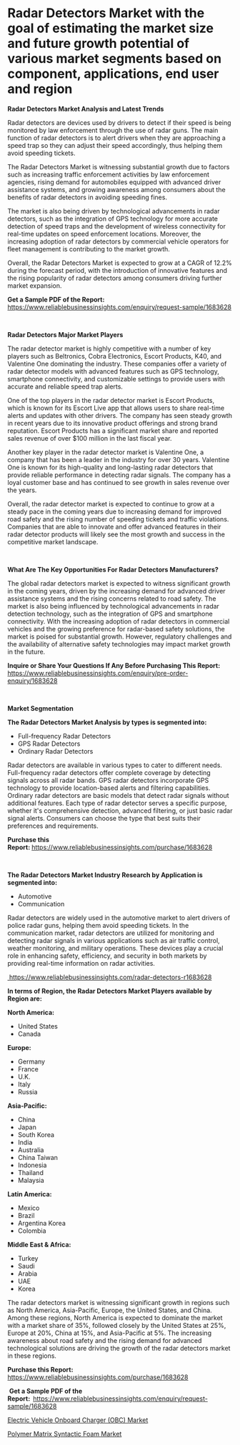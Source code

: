 <p><h1>Radar Detectors Market with the goal of estimating the market size and future growth potential of various market segments based on component, applications, end user and region</h1></p><p><strong>Radar Detectors Market Analysis and Latest Trends</strong></p>
<p><p>Radar detectors are devices used by drivers to detect if their speed is being monitored by law enforcement through the use of radar guns. The main function of radar detectors is to alert drivers when they are approaching a speed trap so they can adjust their speed accordingly, thus helping them avoid speeding tickets.</p><p>The Radar Detectors Market is witnessing substantial growth due to factors such as increasing traffic enforcement activities by law enforcement agencies, rising demand for automobiles equipped with advanced driver assistance systems, and growing awareness among consumers about the benefits of radar detectors in avoiding speeding fines.</p><p>The market is also being driven by technological advancements in radar detectors, such as the integration of GPS technology for more accurate detection of speed traps and the development of wireless connectivity for real-time updates on speed enforcement locations. Moreover, the increasing adoption of radar detectors by commercial vehicle operators for fleet management is contributing to the market growth.</p><p>Overall, the Radar Detectors Market is expected to grow at a CAGR of 12.2% during the forecast period, with the introduction of innovative features and the rising popularity of radar detectors among consumers driving further market expansion.</p></p>
<p><strong>Get a Sample PDF of the Report:&nbsp;</strong> <a href="https://www.reliablebusinessinsights.com/enquiry/request-sample/1683628">https://www.reliablebusinessinsights.com/enquiry/request-sample/1683628</a></p>
<p>&nbsp;</p>
<p><strong>Radar Detectors Major Market Players</strong></p>
<p><p>The radar detector market is highly competitive with a number of key players such as Beltronics, Cobra Electronics, Escort Products, K40, and Valentine One dominating the industry. These companies offer a variety of radar detector models with advanced features such as GPS technology, smartphone connectivity, and customizable settings to provide users with accurate and reliable speed trap alerts.</p><p>One of the top players in the radar detector market is Escort Products, which is known for its Escort Live app that allows users to share real-time alerts and updates with other drivers. The company has seen steady growth in recent years due to its innovative product offerings and strong brand reputation. Escort Products has a significant market share and reported sales revenue of over $100 million in the last fiscal year.</p><p>Another key player in the radar detector market is Valentine One, a company that has been a leader in the industry for over 30 years. Valentine One is known for its high-quality and long-lasting radar detectors that provide reliable performance in detecting radar signals. The company has a loyal customer base and has continued to see growth in sales revenue over the years.</p><p>Overall, the radar detector market is expected to continue to grow at a steady pace in the coming years due to increasing demand for improved road safety and the rising number of speeding tickets and traffic violations. Companies that are able to innovate and offer advanced features in their radar detector products will likely see the most growth and success in the competitive market landscape.</p></p>
<p>&nbsp;</p>
<p><strong>What Are The Key Opportunities For Radar Detectors Manufacturers?</strong></p>
<p><p>The global radar detectors market is expected to witness significant growth in the coming years, driven by the increasing demand for advanced driver assistance systems and the rising concerns related to road safety. The market is also being influenced by technological advancements in radar detection technology, such as the integration of GPS and smartphone connectivity. With the increasing adoption of radar detectors in commercial vehicles and the growing preference for radar-based safety solutions, the market is poised for substantial growth. However, regulatory challenges and the availability of alternative safety technologies may impact market growth in the future.</p></p>
<p><strong>Inquire or Share Your Questions If Any Before Purchasing This Report:</strong> <a href="https://www.reliablebusinessinsights.com/enquiry/pre-order-enquiry/1683628">https://www.reliablebusinessinsights.com/enquiry/pre-order-enquiry/1683628</a></p>
<p>&nbsp;</p>
<p><strong>Market Segmentation</strong></p>
<p><strong>The Radar Detectors Market Analysis by types is segmented into:</strong></p>
<p><ul><li>Full-frequency Radar Detectors</li><li>GPS Radar Detectors</li><li>Ordinary Radar Detectors</li></ul></p>
<p><p>Radar detectors are available in various types to cater to different needs. Full-frequency radar detectors offer complete coverage by detecting signals across all radar bands. GPS radar detectors incorporate GPS technology to provide location-based alerts and filtering capabilities. Ordinary radar detectors are basic models that detect radar signals without additional features. Each type of radar detector serves a specific purpose, whether it's comprehensive detection, advanced filtering, or just basic radar signal alerts. Consumers can choose the type that best suits their preferences and requirements.</p></p>
<p><strong>Purchase this Report:&nbsp;</strong><a href="https://www.reliablebusinessinsights.com/purchase/1683628">https://www.reliablebusinessinsights.com/purchase/1683628</a></p>
<p>&nbsp;</p>
<p><strong>The Radar Detectors Market Industry Research by Application is segmented into:</strong></p>
<p><ul><li>Automotive</li><li>Communication</li></ul></p>
<p><p>Radar detectors are widely used in the automotive market to alert drivers of police radar guns, helping them avoid speeding tickets. In the communication market, radar detectors are utilized for monitoring and detecting radar signals in various applications such as air traffic control, weather monitoring, and military operations. These devices play a crucial role in enhancing safety, efficiency, and security in both markets by providing real-time information on radar activities.</p></p>
<p><a href="https://www.reliablebusinessinsights.com/radar-detectors-r1683628">&nbsp;https://www.reliablebusinessinsights.com/radar-detectors-r1683628</a></p>
<p><strong>In terms of Region, the Radar Detectors Market Players available by Region are:</strong></p>
<p>
    <p> <strong> North America: </strong>
        <ul>
            <li>United States</li>
            <li>Canada</li>
        </ul>
        </p> 
    <p> <strong> Europe: </strong>
        <ul>
            <li>Germany</li>
            <li>France</li>
            <li>U.K.</li>
            <li>Italy</li>
            <li>Russia</li>
        </ul>
        </p> 
    <p> <strong> Asia-Pacific: </strong>
        <ul>
            <li>China</li>
            <li>Japan</li>
            <li>South Korea</li>
            <li>India</li>
            <li>Australia</li>
            <li>China Taiwan</li>
            <li>Indonesia</li>
            <li>Thailand</li>
            <li>Malaysia</li>
        </ul>
        </p> 
    <p> <strong> Latin America: </strong>
        <ul>
            <li>Mexico</li>
            <li>Brazil</li>
            <li>Argentina Korea</li>
            <li>Colombia</li>
        </ul>
        </p> 
    <p> <strong> Middle East & Africa: </strong>
        <ul>
            <li>Turkey</li>
            <li>Saudi</li>
            <li>Arabia</li>
            <li>UAE</li>
            <li>Korea</li>
        </ul>
    </p>
    </p>
<p><p>The radar detectors market is witnessing significant growth in regions such as North America, Asia-Pacific, Europe, the United States, and China. Among these regions, North America is expected to dominate the market with a market share of 35%, followed closely by the United States at 25%, Europe at 20%, China at 15%, and Asia-Pacific at 5%. The increasing awareness about road safety and the rising demand for advanced technological solutions are driving the growth of the radar detectors market in these regions.</p></p>
<p><strong>Purchase this Report: </strong><a href="https://www.reliablebusinessinsights.com/purchase/1683628">https://www.reliablebusinessinsights.com/purchase/1683628</a></p>
<p>&nbsp;<strong>Get a Sample PDF of the Report:&nbsp;&nbsp;</strong><a href="https://www.reliablebusinessinsights.com/enquiry/request-sample/1683628">https://www.reliablebusinessinsights.com/enquiry/request-sample/1683628</a></p>
<p><strong></strong></p>
<p><p><a href="https://github.com/violawzepeda0462024/Market-Research-Report-List-1/blob/main/electric-vehicle-onboard-charger-obc-market.md">Electric Vehicle Onboard Charger (OBC) Market</a></p><p><a href="https://view.publitas.com/reportprime-1/polymer-matrix-syntactic-foam-market-outlook-and-forecast-from-2024-to-2031/">Polymer Matrix Syntactic Foam Market</a></p></p>